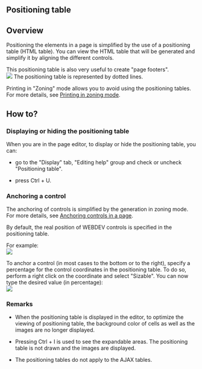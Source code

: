 


## Positioning table
			



<a name="NOTE1"></a>
<a name="NOTE1_1"></a>


## Overview
<a name="overview_ELTTEXTE000122"></a>
Positioning the elements in a page is simplified by the use of a positioning table (HTML table). You can view the HTML table that will be generated and simplify it by aligning the different controls.

This positioning table is also very useful to create "page footers".<br>![](https://doc.pcsoft.fr/en-US/images/image.awp?langid=3&name=TablePositionnement.gif)
The positioning table is represented by dotted lines.

Printing in "Zoning" mode allows you to avoid using the positioning tables. For more details, see [Printing in zoning mode](../WDChamp/9000130.md). 

<a name="NOTE2"></a>
<a name="NOTE2_1"></a>


## How to?
<a name="how_ELTTEXTE000146"></a>


### Displaying or hiding the positioning table
<a name="displaying_hiding_the_positioning_table_ELTPARAGRAPHE000029"></a>

When you are in the page editor, to display or hide the positioning table, you can:

- go to the "Display" tab, "Editing help" group and check or uncheck "Positioning table".

- press Ctrl + U.



<a name="NOTE2_2"></a>


### Anchoring a control
<a name="anchoring_control_ELTPARAGRAPHE000051"></a>

The anchoring of controls is simplified by the generation in zoning mode. For more details, see [Anchoring controls in a page](../WDChamp/9000131.md).

By default, the real position of WEBDEV controls is specified in the positioning table.

For example: <br>![](https://doc.pcsoft.fr/en-US/images/image.awp?langid=3&name=TableP_Pixels.gif)


To anchor a control (in most cases to the bottom or to the right), specify a percentage for the control coordinates in the positioning table. To do so, perform a right click on the coordinate and select "Sizable". You can now type the desired value (in percentage): <br>![](https://doc.pcsoft.fr/en-US/images/image.awp?langid=3&name=TableP_Pourcent.gif)

<a name="NOTE2_3"></a>


### Remarks
<a name="remarks_ELTPARAGRAPHE000071"></a>

- When the positioning table is displayed in the editor, to optimize the viewing of positioning table, the background color of cells as well as the images are no longer displayed.

- Pressing Ctrl + I is used to see the expandable areas. The positioning table is not drawn and the images are displayed.

- The positioning tables do not apply to the AJAX tables.





